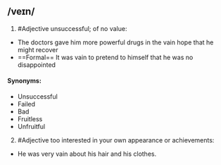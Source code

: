 ## /veɪn/  
1. #Adjective
unsuccessful; of no value:

- The doctors gave him more powerful drugs in the vain hope that he might recover
- ==Formal==
It was vain to pretend to himself that he was no disappointed


#### Synonyms:
- Unsuccessful
- Failed
- Bad
- Fruitless
- Unfruitful

2. #Adjective
too interested in your own appearance or achievements:

- He was very vain about his hair and his clothes.


